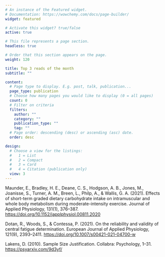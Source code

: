 ```yaml
---
# An instance of the Featured widget.
# Documentation: https://wowchemy.com/docs/page-builder/
widget: featured

# Activate this widget? true/false
active: true

# This file represents a page section.
headless: true

# Order that this section appears on the page.
weight: 120

title: Top 3 reads of the month
subtitle: ""

content:
  # Page type to display. E.g. post, talk, publication...
  page_type: publication
  # Choose how many pages you would like to display (0 = all pages)
  count: 0
  # Filter on criteria
  filters:
    author: ""
    category: ""
    publication_type: ""
    tag: ""
  # Page order: descending (desc) or ascending (asc) date.
  order: desc

design:
  # Choose a view for the listings:
  #   1 = List
  #   2 = Compact
  #   3 = Card
  #   4 = Citation (publication only)
  view: 3
---
```

Maunder, E., Bradley, H. E., Deane, C. S., Hodgson, A. B., Jones, M., Joanisse, S., Turner, A. M., Breen, L., Philp, A., & Wallis, G. A. (2021). Effects of short-term graded dietary carbohydrate intake on intramuscular and whole body metabolism during moderate-intensity exercise. Journal of Applied Physiology, 131(1), 376–387. https://doi.org/10.1152/japplphysiol.00811.2020

Dotan, R., Woods, S., & Contessa, P. (2021). On the reliability and validity of central fatigue determination. European Journal of Applied Physiology, 121(9), 2393–2411. https://doi.org/10.1007/s00421-021-04700-w

Lakens, D. (2010). Sample Size Justification. Collabra: Psychology, 1–31. https://psyarxiv.com/9d3yf/
